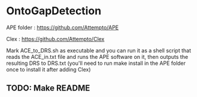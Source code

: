 # OntoGapDetection

APE folder : https://github.com/Attempto/APE

Clex : https://github.com/Attempto/Clex

Mark ACE_to_DRS.sh as executable and you can run it as a shell script that reads the ACE_in.txt file and runs the APE software on it, then outputs the resulting DRS to DRS.txt (you'll need to run make install in the APE folder once to install it after adding Clex)



## TODO: Make README
